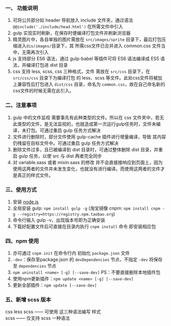 ### 一、 功能说明
1. 可将公共部分如 header 导航放入 include 文件夹，通过语法 `@@include('./include/head.html')` 在所需文件中引入
2. gulp 实现实时刷新，在保存时便编译打包文件并刷新浏览器
3. 精灵图片中，各自单独的图片需放在 `src/images/sprite` 目录下，最后打包压缩进入`dis/images/`目录下，其 所需css文件已合并进入
common.css 文件当中，无需再次引入
4. js 支持部分 ES6 语法，通过 gulp-babel 等插件可将 ES6 语法编译成 ES5 语法，并编译打包进 dist 目录
5. css 支持 less, scss, css 三种格式，文件 需放在 `src/css` 目录下，在 `src/css/css` 目录下为编译打包 的 less、scss 等文件。此处css文件将被加上兼容性后打包进入 `dist/css` 目录，命名为 `common.css`，故在自己命名新的css文件的时候无需在此引入。

### 二、注意事项
1. gulp 中的文件监视 需要事先有此种类型的文件。所以在 css 文件夹中，若无此类型的文件，是无法监视的，也就造成第一次运行gulp任务时，文件未编译，未打包。可通过重启 gulp 任务方式解决
2. 文件进行删除时，部分文件使用 gulp-cache 插件进行增量编译，导致 其内容仍残留在目标文件中。可通过重启 gulp 任务方式解决
3. 删除文件过多，且已被编译到 dist 目录时，可通过整体删除 dist 目录，并重启 gulp 任务，以使 src 与 dist 两者完全同步
4. 对 variable.sass 或者 mixin.sass 的修改 并不会直接接响应到页面上，因为使用这两者的文件并未发生变化，也就没有进行编译。而使用这两者的文件才是真正的样式文件。

### 三、使用方式
1. 安装 [node.js](https://nodejs.org/en/)
2. 全局安装 gulp: `npm install gulp -g` (淘宝镜像 cnpm: `npm install cnpm -g --registry=https://registry.npm.taobao.org`)
3. 命令行输入 gulp -v，出现版本号即为正确安装
4. 下载好配置文件后可直接在目录内执行 `cnpm install` 命令 即安装相应包

### 四、npm 使用
1. 亦可通过 `cnpm init` 在命令行内 初始化 `package.json` 文件
2. `-dev`：保存至package.json 的 `devDependencies` 节点，不指定 `-dev` 将保存至 `dependencies` 节点
3. `npm uninstall <name> [-g] [--save-dev]`  PS：不要直接删除本地插件包
4. 使用npm更新插件：`npm update <name> [-g] [--save-dev]`
5. 更新全部插件：`npm update [--save-dev]`

### 五、新增 scss 版本
css less scss —— 可使用 这三种语法编写 样式  
scss —— 仅支持 scss 一种语法
